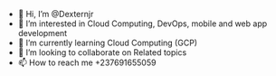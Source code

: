 - 👋 Hi, I’m @Dexternjr
- 👀 I’m interested in Cloud Computing, DevOps, mobile and web app development 
- 🌱 I’m currently learning Cloud Computing (GCP)
- 💞️ I’m looking to collaborate on Related topics 
- 📫 How to reach me +237691655059

<!---
Dexternjr/Dexternjr is a ✨ special ✨ repository because its `README.md` (this file) appears on your GitHub profile.
You can click the Preview link to take a look at your changes.
--->
